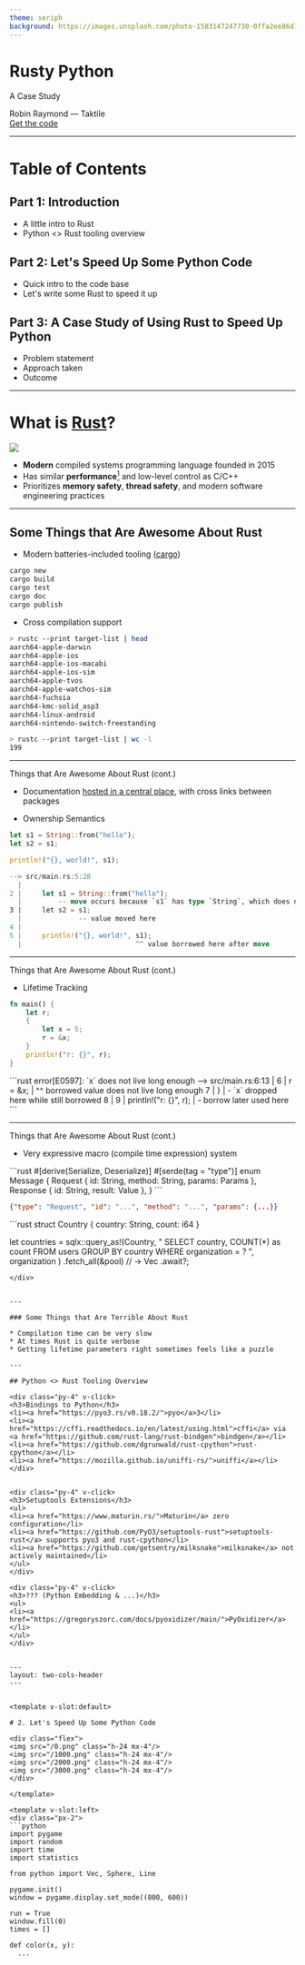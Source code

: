 ```yaml
---
theme: seriph
background: https://images.unsplash.com/photo-1583147247730-0ffa2ee86d72?ixlib=rb-4.0.3&ixid=MnwxMjA3fDB8MHxwaG90by1wYWdlfHx8fGVufDB8fHx8&auto=format&fit=crop&w=1470&q=80
---
```


# Rusty Python

A Case Study

<div class="pt-8">
    Robin Raymond &mdash; Taktile
</div>

<div class="abs-br m-6 flex gap-2">
  <a href="https://github.com/r-raymond/pyconde-2023" target="_blank" alt="GitHub"
    class="text-xl slidev-icon-btn opacity-50 !border-none !hover:text-white">
    Get the code <carbon-logo-github />
  </a>
</div>

---

# Table of Contents

## Part 1: Introduction
* A little intro to Rust
* Python <> Rust tooling overview

## Part 2: Let's Speed Up Some Python Code
* Quick intro to the code base
* Let's write some Rust to speed it up

## Part 3: A Case Study of Using Rust to Speed Up Python
* Problem statement
* Approach taken
* Outcome

---

# What is [Rust](https://www.rust-lang.org/)?

<img class="w-30 my-8" src="/rust.png" />


* **Modern** compiled systems programming language founded in 2015
* Has similar **performance**[^1] and low-level control as C/C++
* Prioritizes **memory safety**, **thread safety**, and modern software engineering practices


[^1]: In theory [could be faster](https://www.reddit.com/r/rust/comments/px72r1/what_makes_rust_faster_than_cc/) than C/C++, in [practice](https://benchmarksgame-team.pages.debian.net/benchmarksgame/fastest/rust-gpp.html) often a bit slower.
---

## Some Things that Are Awesome About Rust

* Modern batteries-included tooling ([cargo](https://doc.rust-lang.org/cargo/))

```bash
cargo new
cargo build
cargo test
cargo doc
cargo publish
```

* Cross compilation support

```bash
> rustc --print target-list | head
aarch64-apple-darwin
aarch64-apple-ios
aarch64-apple-ios-macabi
aarch64-apple-ios-sim
aarch64-apple-tvos
aarch64-apple-watchos-sim
aarch64-fuchsia
aarch64-kmc-solid_asp3
aarch64-linux-android
aarch64-nintendo-switch-freestanding

> rustc --print target-list | wc -l
199
```

---

<div class="opacity-50">
Things that Are Awesome About Rust (cont.)
</div>

* Documentation [hosted in a central place](https://docs.rs/pyo3/0.18.2/pyo3/), with cross links between packages


* Ownership Semantics
```rust
let s1 = String::from("hello");
let s2 = s1;

println!("{}, world!", s1);
```

```rust
--> src/main.rs:5:28
  |
2 |     let s1 = String::from("hello");
  |         -- move occurs because `s1` has type `String`, which does not implement the `Copy` trait
3 |     let s2 = s1;
  |              -- value moved here
4 |
5 |     println!("{}, world!", s1);
  |                            ^^ value borrowed here after move
```

---

<div class="opacity-50">
Things that Are Awesome About Rust (cont.)
</div>

* Lifetime Tracking
```rust
fn main() {
    let r;
    {
        let x = 5;
        r = &x;
    }
    println!("r: {}", r);
}
```

<div v-click>
```rust
error[E0597]: `x` does not live long enough
 --> src/main.rs:6:13
  |
6 |         r = &x;
  |             ^^ borrowed value does not live long enough
7 |     }
  |     - `x` dropped here while still borrowed
8 |
9 |     println!("r: {}", r);
  |                       - borrow later used here
```
</div>

---

<div class="opacity-50">
Things that Are Awesome About Rust (cont.)
</div>

* Very expressive macro (compile time expression) system

<div v-click>
```rust
#[derive(Serialize, Deserialize)]
#[serde(tag = "type")]
enum Message {
    Request { id: String, method: String, params: Params },
    Response { id: String, result: Value },
}
```

```json
{"type": "Request", "id": "...", "method": "...", "params": {...}}
```
</div>

<div v-click>
```rust
struct Country { country: String, count: i64 }

let countries = sqlx::query_as!(Country,
        "
SELECT country, COUNT(*) as count
FROM users
GROUP BY country
WHERE organization = ?
        ",
        organization
    )
    .fetch_all(&pool) // -> Vec<Country>
    .await?;
```
</div>


---

### Some Things that Are Terrible About Rust

* Compilation time can be very slow
* At times Rust is quite verbose
* Getting lifetime parameters right sometimes feels like a puzzle

---

## Python <> Rust Tooling Overview

<div class="py-4" v-click>
<h3>Bindings to Python</h3>
<li><a href="https://pyo3.rs/v0.18.2/">pyo</a>3</li>
<li><a href="https://cffi.readthedocs.io/en/latest/using.html">cffi</a> via <a href="https://github.com/rust-lang/rust-bindgen">bindgen</a></li>
<li><a href="https://github.com/dgrunwald/rust-cpython">rust-cpython</a></li>
<li><a href="https://mozilla.github.io/uniffi-rs/">uniffi</a></li>
</div>


<div class="py-4" v-click>
<h3>Setuptools Extensions</h3>
<ul>
<li><a href="https://www.maturin.rs/">Maturin</a> zero configuration</li>
<li><a href="https://github.com/PyO3/setuptools-rust">setuptools-rust</a> supports pyo3 and rust-cpython</li>
<li><a href="https://github.com/getsentry/milksnake">milksnake</a> not actively maintained</li>
</ul>
</div>

<div class="py-4" v-click>
<h3>??? (Python Embedding & ...)</h3>
<ul>
<li><a href="https://gregoryszorc.com/docs/pyoxidizer/main/">PyOxidizer</a></li>
</ul>
</div>


---
layout: two-cols-header
---


<template v-slot:default>

# 2. Let's Speed Up Some Python Code

<div class="flex">
<img src="/0.png" class="h-24 mx-4"/>
<img src="/1000.png" class="h-24 mx-4"/>
<img src="/2000.png" class="h-24 mx-4"/>
<img src="/3000.png" class="h-24 mx-4"/>
</div>

</template>

<template v-slot:left>
<div class="px-2">
```python
import pygame
import random
import time
import statistics

from python import Vec, Sphere, Line

pygame.init()
window = pygame.display.set_mode((800, 600))

run = True
window.fill(0)
times = []

def color(x, y):
  ...

```
</div>
</template>


<template v-slot:right>
<div class="px-2">
```python
start = 0

while run:
    for event in pygame.event.get():
        if event.type == pygame.QUIT:
            run = False

    for i in range(start, min(800 * 600, start + 200)):
        x = i % 800
        y = i // 800
        window.set_at((x, y), color(x, y))

    start += 200

    pygame.display.flip()

pygame.quit()
```
</div>
</template>

---
layout: image-right
image: /pyconde2023/tracing.png
---

#### The Logic

```python
def color(x, y):
    screen_point = Vec(
        8.0 * x / 800, 6.0 * y / 600, 0.0)
    screen_dir = Vec(0.0, 0.0, 1.0)
    sphere = Vec(4.0, 3.0, 10.0)
    radius = 2.0
    light = Vec(8.0, 0.0, 7.0)

    line = Line(screen_point, screen_dir)
    sphere = Sphere(sphere, radius)

    intersect = sphere.intersect(line)

    if intersect is None:
        return (100, 100, 100)

    normal = sphere.get_normal(intersect)
    light_ray = (light - intersect).normal()

    return (
        max(int(normal * light_ray * 255), 30),
        0,
        0
    )
```


---
layout: two-cols-header
---
<template v-slot:left>
<div class="px-2">
```python
import math

class Vec:
    def __init__(self, x, y, z):
        self.x = x
        self.y = y
        self.z = z

    def __add__(self, other):
        return Vec(
            self.x + other.x,
            self.y + other.y,
            self.z + other.z,
        )

    def __len__(self):
        return math.sqrt(self * self)

    def scale(self, fac):
        return Vec(
            self.x * fac,
            self.y * fac,
            self.z * fac
        )

    [...]
```
</div>
</template>
<template v-slot:right>
<div class="px-2">
```python
class Sphere:
    def __init__(self, q, r):
        self.q = q
        self.r = r

    def intersect(self, line):
        dif = line.p - self.q
        sp = line.v * dif
        rat = 4 * (sp * sp - (dif * dif - self.r**2))
        if rat >= 0:
            sqrat = math.sqrt(rat)
            t = min(
                -1 * sp + sqrat / 2, -1 * sp - sqrat / 2)
            return line.p + line.v.scale(t)
        else:
            return None

    def get_normal(self, p):
        dif = p - self.q
        return dif.normal()

class Line:
    def __init__(self, p, v):
        self.p = p
        self.v = v
```
</div>
</template>

---

#### Looking for the Bottleneck

```bash
python -m cProfile -o python.prof ray_trace.py
snakeviz python.prof
```

<img class="w-full" src="/python_snakeviz.png" />

---
layout: two-cols-header
---

#### On Our Way to Micro Benchmarking

<template v-slot:left>
```python
times = []

def color(x, y):
    start = time.perf_counter_ns()

    [...]

    end = time.perf_counter_ns()
    times.append(end - start)
    return result

[...]

normal_dist = NormalDist.from_samples(times)
_, bins, _ = plt.hist(times, bins=100, density=True)
plt.plot(bins,
    scipy.stats.norm.pdf(
        bins, normal_dist.mean, normal_dist.stdev
  )
)
[...]

plt.xlim(0, 20000)
plt.savefig("performance.png")
```
</template>

<template v-slot:right>
<img src="/python_perf.png" />
</template>


---
layout: two-cols-header
---

#### Let's Write Some Rust

<template v-slot:left>
<div class="pr-2">
```bash
> maturin new rust
? 🤷 Which kind of bindings to use?
❯ pyo3
  rust-cpython
  cffi
  uniffi
  bin
📖 Documentation: https://maturin.rs/bindings.html · pyo3
✨ Done! New project created rust
```

```bash
> tree rust
rust
├── Cargo.toml
├── pyproject.toml
└── src
    └── lib.rs

1 directory, 3 files
```
</div>
</template>

<template v-slot:right>
```bash
> cat rust/pyproject.toml
[build-system]
requires = ["maturin>=0.14,<0.15"]
build-backend = "maturin"

[project]
name = "rust"
requires-python = ">=3.7"
classifiers = [
"Programming Language::Rust",
"Programming Language::Python::Implementation::CPython",
"Programming Language::Python::Implementation::PyPy",
]


[tool.maturin]
features = ["pyo3/extension-module"]
```
</template>


---
layout: two-cols-header
---

#### Project is Adhering to PEP 517

<template v-slot:left>
<div class="pr-2">
```bash
> python -m build
* Creating venv isolated environment...
* Installing packages in isolated environment... (maturin>=0.14,<0.15)
* Getting build dependencies for sdist...
* Building sdist...
Running `maturin pep517 write-sdist --sdist-directory /home/robin/code/pyconde/rust/dist`
    Updating crates.io index
  Downloaded windows_i686_msvc v0.42.2
  [...]
  Downloaded 8 crates (4.2 MB) in 0.88s
🔗 Found pyo3 bindings
🐍 Found CPython 3.10 at /run/user/1000/build-env-2sml89ij/bin/python3
📡 Using build options features from pyproject.toml
⚠️  Warning: Attempting to include the sdist output tarball /home/robin/code/pyconde/rust/dist/test-0.1.0.tar.gz into itself! Check 'cargo package --list' output.
📦 Built source distribution to /home/robin/code/pyconde/rust/dist/test-0.1.0.tar.gz
rust-0.1.0.tar.gz
* Building wheel from sdist
* Creating venv isolated environment...
* Installing packages in isolated environment... (maturin>=0.14,<0.15)
* Getting build dependencies for wheel...
* Building wheel...
...
```
</div>
</template>

<template v-slot:right>
```bash
...
Running `maturin pep517 build-wheel -i /run/user/1000/build-env-4eylybhs/bin/python --compatibility off`
🔗 Found pyo3 bindings
🐍 Found CPython 3.10 at /run/user/1000/build-env-4eylybhs/bin/python
📡 Using build options features from pyproject.toml
   Compiling target-lexicon v0.12.6
   [...]
   Compiling pyo3-build-config v0.18.2
   Compiling parking_lot v0.12.1
   Compiling pyo3-ffi v0.18.2
   Compiling pyo3 v0.18.2
   Compiling pyo3-macros-backend v0.18.2
   Compiling pyo3-macros v0.18.2
   Compiling rust v0.1.0 (/run/user/1000/build-via-sdist-z39k_xis/test-0.1.0)
    Finished release [optimized] target(s) in 8.33s
📦 Built wheel for CPython 3.10 to /run/user/1000/build-via-sdist-z39k_xis/rust-0.1.0/target/wheels/test-0.1.0-cp310-cp310-linux_x86_64.whl
/run/user/1000/build-via-sdist-z39k_xis/rust-0.1.0/target/wheels/test-0.1.0-cp310-cp310-linux_x86_64.whl
Successfully built rust-0.1.0.tar.gz and test-0.1.0-cp310-cp310-linux_x86_64.whl
```
</template>

---
layout: two-cols-header
---

#### Let's Implement Vector


<template v-slot:left>
<div class="px-2">
```rust
#[pyclass]
#[derive(Clone)]
struct Vec {
    pub x: f32,
    pub y: f32,
    pub z: f32,
}

#[pymethods]
impl Vec {
  #[new]
  fn init(x: f32, y: f32, z: f32) -> Vec {
    Vec { x, y, z }
  }

  fn __add__(&self, o: &Vec) -> Vec {
    Vec {x: self.x + o.x, y: self.y + o.y, z: self.z + o.z} 
  }

  fn __sub__(&self, o: &Vec) -> Vec {
    Vec {x: self.x - o.x, y: self.y - o.y, z: self.z - o.z} 
  }
...
```
</div>
</template>

<template v-slot:right>
```rust
...
  fn __mul__(&self, o: &Vec) -> f32 {
    self.x * o.x + self.y * o.y + self.z * o.z
  }

  fn len(&self) -> f32 {
    self.__mul__(&self).sqrt()
  }

  fn scale(&self, fac: f32) -> Vec {
    Vec {x: self.x * fac, y: self.y * fac, z: self.z * fac}
  }

  fn normal(&self) -> Vec {
    self.scale(1.0 / self.len())
  }

  fn __repr__(&self) -> String {
    format!("({}, {}, {})", self.x, self.y, self.z)
  }
}
```
</template>

---

#### Repl Session

```bash
maturin develop
🔗 Found pyo3 bindings
🐍 Found CPython 3.10 at /home/robin/code/pyconde/env/bin/python
   Compiling target-lexicon v0.12.6
   [...]
   Compiling rust v0.1.0 (/home/robin/code/pyconde/rust)
    Finished dev [unoptimized + debuginfo] target(s) in 8.36s
📦 Built wheel for CPython 3.10 to /run/user/1000/.tmpOqgCta/rust-0.1.0-cp310-cp310-linux_x86_64.whl
🛠 Installed rust-0.1.0
```

```python
Python 3.10.9 (main, Dec  6 2022, 18:44:57) [GCC 11.3.0] on linux
Type "help", "copyright", "credits" or "license" for more information.
>>> import rust
>>> x = rust.Vec(1, 2, 3)
>>> x
(1, 2, 3)
>>> x + x
(2, 4, 6)
>>> x * x
14.0
>>> x.len()
3.7416574954986572
>>> type(x)
<class 'builtins.Vec'>
```

---
layout: two-cols-header
---

#### Sphere


<template v-slot:left>
<div class="px-2">
```rust
#[pyclass]
struct Sphere {
    pub center: Vec,
    pub radius: f32,
}

#[pymethods]
impl Sphere {
  #[new]
  fn init(center: &Vec, radius: f32) -> Sphere {
    Sphere {
      center: center.clone(), radius
    }
  }

  fn intersect(&self, line: &Line) -> Option<Vec> {
    let diff = line.start.__sub__(&self.center);
    let sp = line.dir.__mul__(&diff);

    let rat = 4. * (sp * sp -
      (diff.__mul__(&diff) - self.radius * self.radius));

...
```
</div>
</template>

<template v-slot:right>
```rust
...

    if rat < 0. {
      return None;
    }

    let sqrat = rat.sqrt() / 2.0;
    let t = (-1. * sp + sqrat).min(-1. * sp - sqrat);
    Some (line.start.__add__(&line.dir.scale(t)))
  }

  fn get_normal(&self, pos: &Vec) -> Vec {
    (pos.__sub__(&self.center)).normal()
  }
}
```
</template>

---

#### Line and Python Module

```rust
#[pyclass]
struct Line {
    pub start: Vec,
    pub dir: Vec,
}

#[pymethods]
impl Line {
    #[new]
    fn init(start: &Vec, dir: &Vec) -> Line {
        Line {
            start: start.clone(), dir: dir.clone()
        }
    }
}

#[pymodule]
fn rust(_py: Python, m: &PyModule) -> PyResult<()> {
    m.add_class::<Vec>()?;
    m.add_class::<Sphere>()?;
    m.add_class::<Line>()?;
    Ok(())
}
```

---
layout: two-cols-header
---

#### Making Use of Our Rust Implementation

```bash
diff --git a/ray_trace.py b/ray_trace.py
-from python import Vec, Sphere, Line
+from rust import Vec, Sphere, Line
```

<template v-slot:left>
  <img src="/python_perf.png" />
</template>
<template v-slot:right>
  <img src="/rust_perf.png" />
</template>

---

## Comparing Speed Up Solutions

<img src="/comparison.png" class="w-full" />

---

# Part 3: Case Study: Graph Executions


<img class="w-full" src="/taktile.png" />


---

# Part 3: Case Study: Graph Executions

<img class="w-full" src="/taktile2.png" />


---

## How Slow is Slow?

About **200 ms** response time. Of that we spend about **100ms** executing the graph.

<img class="w-full" src="/slow.png" />


---


## Spike: Can We Rewrite the Execution Logic in Rust?

<v-clicks>

* Size of Project:
  * Lambda:
    ```bash
    lambda> find . -name '*.py' | xargs wc -l
    ...
    871 total 
    ```
  * Package:
    ```bash
    package> find . -name '*.py' | xargs wc -l
    ...
    19070 total 
    ```
* Timebox: 3 workdays, 1 developer

</v-clicks>

<div class="font-bold w-full flex justify-center mt-8" v-click>
<div class="inline-block">
Goal: Setup a Proof of Concept for Running graph execution in Rust, calling into Python
</div>
</div>
<div class="w-full flex justify-center mt-4" v-click>
<div class="inline-block">
Scope: Implement a minimal set of features that allow for a fair comparison (vertical slice)
</div>
</div>

---

### Timeline

<img class="w-full" src="/timeline.png" />

---

### Result (The Good)

Graph execution runtime reduced to about **40 ms (from 100 ms)**, giving a **speedup of about 30%** of the **overall** response time.
<div>
  <img class="w-full" src="/fast.png" />
</div>

---

### Result (The Truth)

<v-clicks depth="2">

- About **30% speedup** of response time
- Significant trouble with any non-pure Python dependency (orjson, pandas, ...)
- Added complexity to our developer setup
- Speedup most likely less if we extend the vertical slice
- Debugging segfaults significantly slows down development time
- Other things to consider
  - Hiring Rust developers is hard and expensive
  - We don't have a lot of Rust expertise in house

</v-clicks>


<div class="font-bold text-red-800 w-full flex justify-center mt-8" v-click>
<div class="inline-block">
For now we won't continue exploring Rust FFI as a speedup.
</div>
</div>
<div v-click class="mt-8">
If anyone is interested in cross compiling a statically linked Python to
Lambda, check out <a href="https://github.com/r-raymond/pyconde-2023">GitHub</a>.
</div>


---

<div class="font-bold w-full flex justify-center mt-8">
  <div class="inline-block">
    <div class="py-8 flex flex-col justify-center">
      <div>Thank you for the attention! Q&A</div>
      <div class="flex justify-center">
      <img class="w-32" src="/qr-qanda.png" />
      </div>
    </div>
    <div class="py-8 flex flex-col justify-center">
      <div>Btw, we are hiring</div>
      <div class="py-4 flex justify-center">
      <img class="w-24" src="/qr-code.png" />
      </div>
    </div>
  </div>
</div>

---
